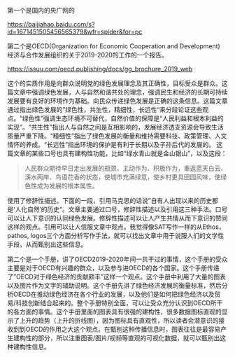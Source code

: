 第一个是国内的央广网的

https://baijiahao.baidu.com/s?id=1671451505456565379&wfr=spider&for=pc

第二个是OECD(Organization for Economic Cooperation and Development) 经济与合作发展组织的关于2019-2020的工作的一个报告。

https://issuu.com/oecd.publishing/docs/gg_brochure_2019_web



这个的实质作用是向群众说明党的绿色发展理念及其正确性，目标受众是群众。这篇文章中强调绿色发展，人与自然和谐共处的理念，强调民生和经济的长期可持续发展要有良好的环境作为基础。向民众传递绿色发展是正确的这条信息。这篇文章通过指出绿色发展的”绿色性，共生性，精细性，长远性“来分段论证这些观点。“绿色性”强调生态环境不可替代，自然价值的保障是“人民利益和根本利益的实现”。“共生性”指出人与自然之间是互相影响的，发展经济透支资源会导致生活质量严重下降。“精细性”指出了绿色发展的衡量和维持需要科技、政策管理、人文情怀的养成。“长远性”指出环境的保护是有利于长期以及子孙后代的发展的。 这篇文章的某些口号也具有建构性功能，比如“绿水青山就是金山银山”，以及这段：

>人民群众期待早日走出发展的瓶颈，主动作为、积极作为，重返蓝天白云、溪水两岸、鸟语花香的状态，使城市充满绿意，使乡村更具田园风味，使绿色性成为发展的根本属性。

使用了修辞性描述。下面的一段，引用马克思的话说”自有人出现以来的历史都是‘人化自然’的历史“。文章主要通过口号，修辞性描述以及引用这三种手法。口号可以让人下意识的认同绿色发展。修辞性描述可以让人产生共情从而下意识的赞同这样的观点。引用可以让人信服文章中观点。我觉得像SAT写作一样的从Ethos，pathos, logos三个方面分析写作手法，就可以找出文章中用于说服人们的文学性手段，从而甄别出这些信息。



第二个是一个手册，讲了OECD2019-2020年间一共干过的事情，这个手册的受众主要是对于OECD有兴趣的群众，以及参与进OECD的各个国家。这个手册传递了”OECD对于绿色经济的贡献颇丰”这样一个观点。这个手册中利用了大量的图表以及图片作为文字的辅助说明。这个手册先讲了绿色经济发展的衡量标准，然后分析OECD在推动绿色经济在各个行业的发展，以及他们是如何把绿色经济以及贸易/科技创新结合起来的。整个手册特别全面，可以让受众充分认识到OECD所干的各方面的事情。这个手册里面的图表具有很强的建构性，很多数据图标直观的显示了上升的趋势（上升的折线图），因为图标具有直观性，所以读者会潜意识的接收到到OECD的作用之大这个观点。在甄别这种传播信息时，图表往往是最容易产生建构性的部分，所以注重图表/图片/视频等直观的可视化数据，就可以甄别出这种建构性信息。



